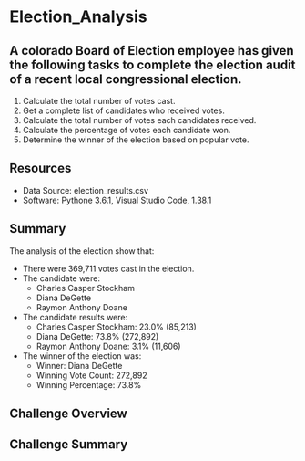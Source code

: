# Election_Analysis

## A colorado Board of Election employee has given the following tasks to complete the election audit of a recent local congressional election.


1. Calculate the total number of votes cast.
2. Get a complete list of candidates who received votes.
3. Calculate the total number of votes each candidates received.
4. Calculate the percentage of votes each candidate won.
5. Determine the winner of the election based on popular vote.

## Resources
- Data Source: election_results.csv
- Software: Pythone 3.6.1, Visual Studio Code, 1.38.1

## Summary
The analysis of the election show that:
- There were 369,711 votes cast in the election.
- The candidate were:
  - Charles Casper Stockham
  - Diana DeGette
  - Raymon Anthony Doane
- The candidate results were:
  - Charles Casper Stockham: 23.0% (85,213)
  - Diana DeGette: 73.8% (272,892)
  - Raymon Anthony Doane: 3.1% (11,606)
- The winner of the election was:
  - Winner: Diana DeGette
  - Winning Vote Count: 272,892
  - Winning Percentage: 73.8%

## Challenge Overview

## Challenge Summary
